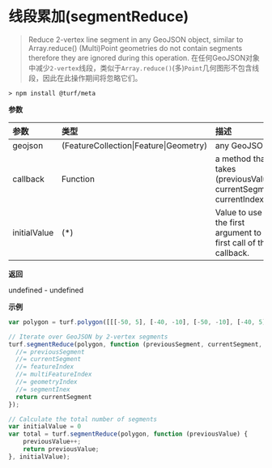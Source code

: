 # 线段累加(segmentReduce)

> Reduce 2-vertex line segment in any GeoJSON object, similar to Array.reduce() (Multi)Point geometries do not contain segments therefore they are ignored during this operation.
> 在任何GeoJSON对象中减少`2-vertex`线段，类似于`Array.reduce()`(多)`Point`几何图形不包含线段，因此在此操作期间将忽略它们。

```text
> npm install @turf/meta
```

**参数**

| 参数         | 类型                                   | 描述                                                         |
| :----------- | :------------------------------------- | :----------------------------------------------------------- |
| geojson      | (FeatureCollection\|Feature\|Geometry) | any GeoJSON                                                  |
| callback     | Function                               | a method that takes (previousValue, currentSegment, currentIndex) |
| initialValue | (*)                                    | Value to use as the first argument to the first call of the callback. |

**返回**

undefined - undefined

**示例**

```js
var polygon = turf.polygon([[[-50, 5], [-40, -10], [-50, -10], [-40, 5], [-50, 5]]]);

// Iterate over GeoJSON by 2-vertex segments
turf.segmentReduce(polygon, function (previousSegment, currentSegment, featureIndex, multiFeatureIndex, geometryIndex, segmentIndex) {
  //= previousSegment
  //= currentSegment
  //= featureIndex
  //= multiFeatureIndex
  //= geometryIndex
  //= segmentInex
  return currentSegment
});

// Calculate the total number of segments
var initialValue = 0
var total = turf.segmentReduce(polygon, function (previousValue) {
    previousValue++;
    return previousValue;
}, initialValue);
```